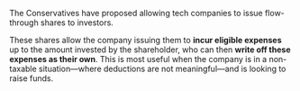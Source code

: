 The Conservatives have proposed allowing tech companies to issue flow-through shares to investors. 

These shares allow the company issuing them to **incur eligible expenses** up to the amount invested by the shareholder, who can then **write off these expenses as their own**. This is most useful when the company is in a non-taxable situation—where deductions are not meaningful—and is looking to raise funds. 